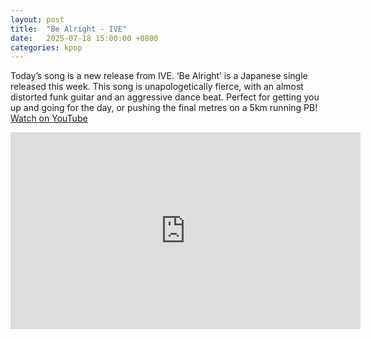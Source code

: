 ```yaml
---
layout: post
title:  "Be Alright - IVE"
date:   2025-07-18 15:00:00 +0800
categories: kpop
---
```

Today’s song is a new release from IVE. ‘Be Alright’ is a Japanese single released this week. This song is unapologetically fierce, with an almost distorted funk guitar and an aggressive dance beat. Perfect for getting you up and going for the day, or pushing the final metres on a 5km running PB! <a href="https://www.youtube.com/watch?v=gC7cURZsiH8">Watch on YouTube</a> 

<iframe width="560" height="315" src="https://www.youtube.com/embed/gC7cURZsiH8" title="YouTube video player" frameborder="0" allowfullscreen></iframe>